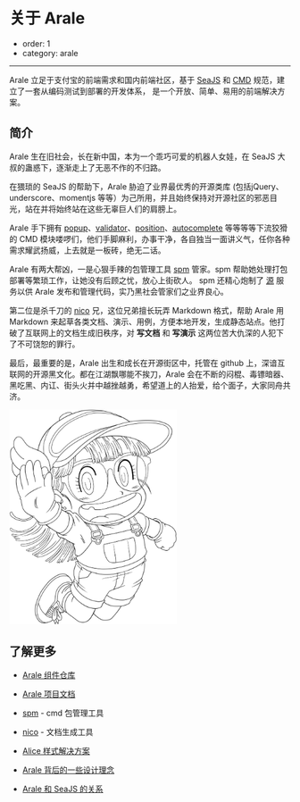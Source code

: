 # 关于 Arale

- order: 1
- category: arale

---

Arale 立足于支付宝的前端需求和国内前端社区，基于 [SeaJS](http://seajs.org/) 
和 [CMD](https://github.com/seajs/seajs/issues/242) 规范，建立了一套从编码测试到部署的开发体系，
是一个开放、简单、易用的前端解决方案。

## 简介

Arale 生在旧社会，长在新中国，本为一个乖巧可爱的机器人女娃，在 SeaJS 大叔的蛊惑下，逐渐走上了无恶不作的不归路。

在猥琐的 SeaJS 的帮助下，Arale 胁迫了业界最优秀的开源类库 (包括jQuery、underscore、momentjs 等等）为己所用，并且始终保持对开源社区的邪恶目光，站在并将始终站在这些无辜巨人们的肩膀上。

Arale 手下拥有 [popup](http://aralejs.org/popup/)、[validator](http://aralejs.org/validator/)、[position](http://aralejs.org/position/)、[autocomplete](http://aralejs.org/autocomplete/) 等等等等下流狡猾的 CMD 模块喽啰们，他们手脚麻利，办事干净，各自独当一面讲义气，任你各种需求耀武扬威，上去就是一板砖，绝无二话。

Arale 有两大帮凶，一是心狠手辣的包管理工具 [spm](https://github.com/spmjs/spm2/) 管家。spm 帮助她处理打包部署等繁琐工作，让她没有后顾之忧，放心上街砍人。 spm 还精心炮制了 [源](http://modules.spmjs.org/) 服务以供 Arale 发布和管理代码，实乃黑社会管家们之业界良心。

第二位是杀千刀的 [nico](https://github.com/aralejs/nico-arale/) 兄，这位兄弟擅长玩弄 Markdown 格式，帮助 Arale 用 Markdown 来起草各类文档、演示、用例，方便本地开发，生成静态站点。他打破了互联网上的文档生成旧秩序，对 **写文档** 和 **写演示** 这两位苦大仇深的人犯下了不可饶恕的罪行。

最后，最重要的是，Arale 出生和成长在开源街区中，托管在 github 上，深谙互联网的开源黑文化。都在江湖飘哪能不挨刀，Arale 会在不断的闷棍、毒镖暗器、黑吃黑、内讧、街头火并中越挫越勇，希望道上的人抬爱，给个面子，大家同舟共济。

<img src="/static/arale-line.png" width="300">

## 了解更多

- [Arale 组件仓库](https://github.com/aralejs/)

- [Arale 项目文档](https://github.com/aralejs/aralejs.org/wiki)

- [spm](https://github.com/spmjs/spm2/) - cmd 包管理工具

- [nico](http://lab.lepture.com/nico/) - 文档生成工具

- [Alice 样式解决方案](http://aliceui.org/)

- [Arale 背后的一些设计理念](https://github.com/lifesinger/lifesinger.github.com/issues/106)

- [Arale 和 SeaJS 的关系](http://www.zhihu.com/question/20651072)

